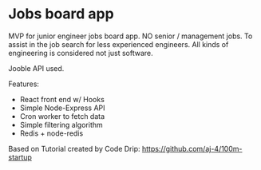 # Jobs board app 
MVP for junior engineer jobs board app. NO senior / management jobs.
To assist in the job search for less experienced engineers.
All kinds of engineering is considered not just software.

Jooble API used.

Features:
- React front end w/ Hooks
- Simple Node-Express API
- Cron worker to fetch data
- Simple filtering algorithm
- Redis + node-redis

Based on Tutorial created by Code Drip: https://github.com/aj-4/100m-startup
